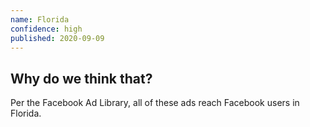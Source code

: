 ```yaml
---
name: Florida
confidence: high
published: 2020-09-09
---
```


## Why do we think that?

Per the Facebook Ad Library, all of these ads reach Facebook users in Florida.
